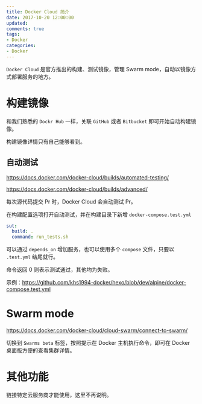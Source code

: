 ```yaml
---
title: Docker Cloud 简介
date: 2017-10-20 12:00:00
updated:
comments: true
tags:
- Docker
categories:
- Docker
---
```


`Docker Cloud` 是官方推出的构建、测试镜像，管理 Swarm mode，自动以镜像方式部署服务的地方。

<!--more-->

# 构建镜像

和我们熟悉的 `Dockr Hub` 一样，关联 `GitHub` 或者 `Bitbucket` 即可开始自动构建镜像。

构建镜像详情只有自己能够看到。

## 自动测试

https://docs.docker.com/docker-cloud/builds/automated-testing/

https://docs.docker.com/docker-cloud/builds/advanced/

每次源代码提交 Pr 时，Docker Cloud 会自动测试 Pr。

在构建配置选项打开自动测试，并在构建目录下新增 `docker-compose.test.yml`

```yaml
sut:
  build: .
  command: run_tests.sh
```

可以通过 `depends_on` 增加服务，也可以使用多个 `compose` 文件，只要以 `.test.yml` 结尾就行。

命令返回 0 则表示测试通过，其他均为失败。


示例：https://github.com/khs1994-docker/hexo/blob/dev/alpine/docker-compose.test.yml

# Swarm mode

https://docs.docker.com/docker-cloud/cloud-swarm/connect-to-swarm/

切换到 `Swarms beta` 标签，按照提示在 Docker 主机执行命令，即可在 Docker 桌面版方便的查看集群详情。

# 其他功能

链接特定云服务商才能使用，这里不再说明。
